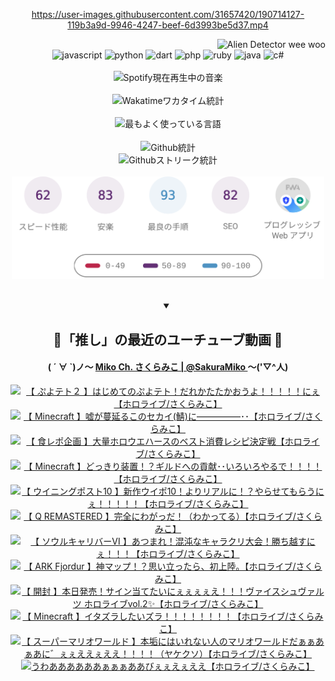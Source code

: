 <!-- START: HERO IMAGE GIF ////////// ////////// ////////// -->
<!-- <img src="@/../assets/img/gaming/ghost-of-tsushima.gif" width="100%"  alt="nellyXinwei's Hero Gif Image"/> -->
<!-- END: HERO IMAGE GIF ////////// ////////// ////////// -->

<div align="center" >  
  
<!-- START:ワンピース 第1015話「ルフィはRED ROCを使う」 -->
<https://user-images.githubusercontent.com/31657420/190714127-119b3a9d-9946-4247-beef-6d3993be5d37.mp4>
<!-- END:ワンピース 第1015話「ルフィはRED ROCを使う」 -->

<!-- START:VISITOR COUNTER -->
<div width="100%" align="right">

<img src="https://komarev.com/ghpvc/?username=nellyXinwei&label=🛸&color=grey&style=for-the-badge&labelcolor=ffffff" alt="Alien Detector wee woo"/>

</div>
<!-- END:VISITOR COUNTER -->

<!-- START: PROGRAMMING LANGUAGES -->
<!-- 色彩 Color Scheme:
#961E3A, #8A0D42, #5A0640, #4F265E, #2B355A, #3E759B, #CC4246,
#BB2649, #AD1052, #700750, #633075, #364270, #4E92C2, #FF5357
Sauce: https://www.webcreatorbox.com/inspiration/pantone-2023
-->

<img src="https://img.shields.io/badge/javascript%20-%23BB2649.svg?&style=for-the-badge&logo=javascript&logoColor=white&labelColor=961E3A" alt="javascript"/>
<img src="https://img.shields.io/badge/python%20-%23AD1052.svg?&style=for-the-badge&logo=python&logoColor=white&labelColor=8A0D42" alt="python" />
<img src="https://img.shields.io/badge/dart%20-%23700750.svg?&style=for-the-badge&logo=dart&logoColor=white&labelColor=5A0640" alt="dart"/>
<img src="https://img.shields.io/badge/php%20-%23633075.svg?&style=for-the-badge&logo=php&logoColor=white&labelColor=4F265E" alt="php"/>
<img src="https://img.shields.io/badge/ruby%20-%23364270.svg?&style=for-the-badge&logo=ruby&logoColor=white&labelColor=2B355A" alt="ruby"/>
<img src="https://img.shields.io/badge/java%20-%234E92C2.svg?&style=for-the-badge&logo=openjdk&logoColor=white&labelColor=3E759B" alt="java"/>
<img src="https://img.shields.io/badge/c%23-%23FF5357.svg?style=for-the-badge&logo=c-sharp&logoColor=white&labelColor=CC4246" alt="c#"/>  
<!-- END: PROGRAMMING LANGUAGES -->

<br>
<br>

<!-- START: MUSIC STATUS -->
  <!-- <a href="https://newojima-gsrs-20220114.vercel.app/api/now-playing?open">
    <img src="https://newojima-gsrs-20220114.vercel.app/api/now-playing" alt="Spotify現在再生中の音楽">
  </a> -->
  <img src="https://newojima-grss-20230114.vercel.app/api/spotify?border_color=transparent" alt="Spotify現在再生中の音楽" width="280px">
<!-- END: MUSIC STATUS -->

<br>
<br>

<!-- START: GITHUB STATUS -->
<!-- 色彩 Color Scheme:  #BB2649, #AD1052, #700750, #633075 -->
<img align="center" src="https://newojima-grs-20230109.vercel.app/api/wakatime?username=newojima&layout=compact&langs_count=10&locale=ja&hide_title=false&title_color=fff&hide_border=true&text_color=fff&bg_color=BB2649,BB2649,633075,633075&hide=other,css,html,bash,xml,git%20config,makefile,properties,yaml,markdown,text,json,jsx" alt="Wakatimeワカタイム統計"/>

<br>
<br>

<!-- 色彩 Color Scheme:  #633075, #364270, #4E92C2 -->
  <img align="center" src="https://newojima-grs-20230109.vercel.app/api/top-langs?username=newojima&layout=compact&text_color=fff&icon_color=fff&hide_border=true&&locale=ja&hide_title=false&title_color=fff&include_all_commits=true&card_width=445&langs_count=11&hide=c%23,powershell,shaderlab,hlsl,makefile,jupyter%20notebook,python,html,css,shell,batchfile,less,liquid,hack,scss&bg_color=4F265E,633075,4E92C2" alt="最もよく使っている言語"/>

<br>
<br>

<!-- 色彩 Color Scheme:  #4E92C2, #FF5357 -->
  <img align="center" src="https://newojima-grs-20230109.vercel.app/api?username=newojima&show_icons=true&&locale=ja&title_color=fff&text_color=fff&icon_color=fff&hide_border=true&hide_title=false&count_private=true&include_all_commits=true&card_width=495&disable_animations=true&bg_color=4E92C2,4E92C2,FF5357" alt="Github統計"/>

<br>

<img align="center" src="https://streak-stats.demolab.com?user=newojima&theme=dark&hide_border=true&locale=ja&ring=BB2649&stroke=222222&background=151515&sideLabels=BB2649&currStreakLabel=ffffff&border=BB2649&fire=FF5357&currStreakNum=ffffff&sideNums=FF5357&dates=ffffff" alt="Githubストリーク統計"/>

<br>
<br>

  <img align="center" width="500px" src="@/../assets/img/page-insights.svg" alt="Githubページの洞察"/>
  
</div>
<!-- END: GITHUB STATUS -->

<br>
<br>

<div align="center">
<details open>
  <summary>

  </summary>

  <h2 align="center">🌸「推し」の最近のユーチューブ動画 🌸</h2>
  <h4>
  ( ´ ∀ `)ノ～ 
  <a href="https://www.youtube.com/@SakuraMiko">Miko Ch. さくらみこ | @SakuraMiko
  </a>
   ～('▽^人)
  </h4>

  <!-- BEGIN YOUTUBE-CARDS -->
<a href="https://www.youtube.com/watch?v=ZZgMVtw74ew"><img src="https://ytcards.demolab.com/?id=ZZgMVtw74ew&title=%E3%80%90+%E3%81%B7%E3%82%88%E3%83%86%E3%83%88%EF%BC%92+%E3%80%91%E3%81%AF%E3%81%98%E3%82%81%E3%81%A6%E3%81%AE%E3%81%B7%E3%82%88%E3%83%86%E3%83%88%EF%BC%81%E3%81%A0%E3%82%8C%E3%81%8B%E3%81%9F%E3%81%9F%E3%81%8B%E3%81%8A%E3%81%86%E3%82%88%EF%BC%81%EF%BC%81%EF%BC%81%EF%BC%81%EF%BC%81%E3%81%AB%E3%81%87%E3%80%90%E3%83%9B%E3%83%AD%E3%83%A9%E3%82%A4%E3%83%96%2F%E3%81%95%E3%81%8F%E3%82%89%E3%81%BF%E3%81%93%E3%80%91&lang=ja&timestamp=1680682440&background_color=%230d1117&title_color=%23ffffff&stats_color=%23dedede&width=187&duration=11879" alt="【 ぷよテト２ 】はじめてのぷよテト！だれかたたかおうよ！！！！！にぇ【ホロライブ/さくらみこ】" title="【 ぷよテト２ 】はじめてのぷよテト！だれかたたかおうよ！！！！！にぇ【ホロライブ/さくらみこ】"></a>
<a href="https://www.youtube.com/watch?v=h9e9VbCVfr8"><img src="https://ytcards.demolab.com/?id=h9e9VbCVfr8&title=%E3%80%90+Minecraft+%E3%80%91%E5%98%98%E3%81%8C%E8%94%93%E5%BB%B6%E3%82%8B%E3%81%93%E3%81%AE%E3%82%BB%E3%82%AB%E3%82%A4%28%E9%AF%96%29%E3%81%AB%E2%80%95%E2%80%95%E2%80%95%E2%80%95%E2%80%95%EF%BD%A5%EF%BD%A5%E3%80%90%E3%83%9B%E3%83%AD%E3%83%A9%E3%82%A4%E3%83%96%2F%E3%81%95%E3%81%8F%E3%82%89%E3%81%BF%E3%81%93%E3%80%91&lang=ja&timestamp=1680371752&background_color=%230d1117&title_color=%23ffffff&stats_color=%23dedede&width=187&duration=18597" alt="【 Minecraft 】嘘が蔓延るこのセカイ(鯖)に―――――･･【ホロライブ/さくらみこ】" title="【 Minecraft 】嘘が蔓延るこのセカイ(鯖)に―――――･･【ホロライブ/さくらみこ】"></a>
<a href="https://www.youtube.com/watch?v=nlYUYa2INGc"><img src="https://ytcards.demolab.com/?id=nlYUYa2INGc&title=%E3%80%90+%E9%A3%9F%E3%83%AC%E3%83%9D%E4%BC%81%E7%94%BB+%E3%80%91%E5%A4%A7%E9%87%8F%E3%83%9B%E3%83%AD%E3%82%A6%E3%82%A8%E3%83%8F%E3%83%BC%E3%82%B9%E3%81%AE%E3%83%99%E3%82%B9%E3%83%88%E6%B6%88%E8%B2%BB%E3%83%AC%E3%82%B7%E3%83%94%E6%B1%BA%E5%AE%9A%E6%88%A6%E3%80%90%E3%83%9B%E3%83%AD%E3%83%A9%E3%82%A4%E3%83%96%2F%E3%81%95%E3%81%8F%E3%82%89%E3%81%BF%E3%81%93%E3%80%91&lang=ja&timestamp=1680266045&background_color=%230d1117&title_color=%23ffffff&stats_color=%23dedede&width=187&duration=4596" alt="【 食レポ企画 】大量ホロウエハースのベスト消費レシピ決定戦【ホロライブ/さくらみこ】" title="【 食レポ企画 】大量ホロウエハースのベスト消費レシピ決定戦【ホロライブ/さくらみこ】"></a>
<a href="https://www.youtube.com/watch?v=3y4pD8jgsdk"><img src="https://ytcards.demolab.com/?id=3y4pD8jgsdk&title=%E3%80%90+Minecraft+%E3%80%91%E3%81%A9%E3%81%A3%E3%81%8D%E3%82%8A%E8%A3%85%E7%BD%AE%EF%BC%81%EF%BC%9F%E3%82%AE%E3%83%AB%E3%83%89%E3%81%B8%E3%81%AE%E8%B2%A2%E7%8C%AE%EF%BD%A5%EF%BD%A5%E3%81%84%E3%82%8D%E3%81%84%E3%82%8D%E3%82%84%E3%82%8B%E3%81%A7%EF%BC%81%EF%BC%81%EF%BC%81%EF%BC%81%E3%80%90%E3%83%9B%E3%83%AD%E3%83%A9%E3%82%A4%E3%83%96%2F%E3%81%95%E3%81%8F%E3%82%89%E3%81%BF%E3%81%93%E3%80%91&lang=ja&timestamp=1680107220&background_color=%230d1117&title_color=%23ffffff&stats_color=%23dedede&width=187&duration=13675" alt="【 Minecraft 】どっきり装置！？ギルドへの貢献･･いろいろやるで！！！！【ホロライブ/さくらみこ】" title="【 Minecraft 】どっきり装置！？ギルドへの貢献･･いろいろやるで！！！！【ホロライブ/さくらみこ】"></a>
<a href="https://www.youtube.com/watch?v=z2BecBuBg38"><img src="https://ytcards.demolab.com/?id=z2BecBuBg38&title=%E3%80%90+%E3%82%A6%E3%82%A4%E3%83%8B%E3%83%B3%E3%82%B0%E3%83%9D%E3%82%B9%E3%83%8810+%E3%80%91%E6%96%B0%E4%BD%9C%E3%82%A6%E3%82%A4%E3%83%9D10%EF%BC%81%E3%82%88%E3%82%8A%E3%83%AA%E3%82%A2%E3%83%AB%E3%81%AB%EF%BC%81%EF%BC%9F%E3%82%84%E3%82%89%E3%81%9B%E3%81%A6%E3%82%82%E3%82%89%E3%81%86%E3%81%AB%E3%81%87%EF%BC%81%EF%BC%81%EF%BC%81%EF%BC%81%EF%BC%81%E3%80%90%E3%83%9B%E3%83%AD%E3%83%A9%E3%82%A4%E3%83%96%2F%E3%81%95%E3%81%8F%E3%82%89%E3%81%BF%E3%81%93%E3%80%91&lang=ja&timestamp=1680088830&background_color=%230d1117&title_color=%23ffffff&stats_color=%23dedede&width=187&duration=4163" alt="【 ウイニングポスト10 】新作ウイポ10！よりリアルに！？やらせてもらうにぇ！！！！！【ホロライブ/さくらみこ】" title="【 ウイニングポスト10 】新作ウイポ10！よりリアルに！？やらせてもらうにぇ！！！！！【ホロライブ/さくらみこ】"></a>
<a href="https://www.youtube.com/watch?v=7ezv8b_H3s8"><img src="https://ytcards.demolab.com/?id=7ezv8b_H3s8&title=%E3%80%90+Q+REMASTERED+%E3%80%91%E5%AE%8C%E5%85%A8%E3%81%AB%E3%82%8F%E3%81%8C%E3%81%A3%E3%81%A0%EF%BC%81%EF%BC%88%E3%82%8F%E3%81%8B%E3%81%A3%E3%81%A6%E3%82%8B%EF%BC%89%E3%80%90%E3%83%9B%E3%83%AD%E3%83%A9%E3%82%A4%E3%83%96%2F%E3%81%95%E3%81%8F%E3%82%89%E3%81%BF%E3%81%93%E3%80%91&lang=ja&timestamp=1680018741&background_color=%230d1117&title_color=%23ffffff&stats_color=%23dedede&width=187&duration=11930" alt="【 Q REMASTERED 】完全にわがっだ！（わかってる）【ホロライブ/さくらみこ】" title="【 Q REMASTERED 】完全にわがっだ！（わかってる）【ホロライブ/さくらみこ】"></a>
<a href="https://www.youtube.com/watch?v=xJ9yB4t8NVg"><img src="https://ytcards.demolab.com/?id=xJ9yB4t8NVg&title=%E3%80%90+%E3%82%BD%E3%82%A6%E3%83%AB%E3%82%AD%E3%83%A3%E3%83%AA%E3%83%90%E3%83%BC%E2%85%A5+%E3%80%91%E3%81%82%E3%81%A4%E3%81%BE%E3%82%8C%EF%BC%81%E6%B7%B7%E6%B2%8C%E3%81%AA%E3%82%AD%E3%83%A3%E3%83%A9%E3%82%AF%E3%83%AA%E5%A4%A7%E4%BC%9A%EF%BC%81%E5%8B%9D%E3%81%A1%E8%B6%8A%E3%81%99%E3%81%AB%E3%81%87%EF%BC%81%EF%BC%81%EF%BC%81%E3%80%90%E3%83%9B%E3%83%AD%E3%83%A9%E3%82%A4%E3%83%96%2F%E3%81%95%E3%81%8F%E3%82%89%E3%81%BF%E3%81%93%E3%80%91&lang=ja&timestamp=1679837603&background_color=%230d1117&title_color=%23ffffff&stats_color=%23dedede&width=187&duration=7816" alt="【 ソウルキャリバーⅥ 】あつまれ！混沌なキャラクリ大会！勝ち越すにぇ！！！【ホロライブ/さくらみこ】" title="【 ソウルキャリバーⅥ 】あつまれ！混沌なキャラクリ大会！勝ち越すにぇ！！！【ホロライブ/さくらみこ】"></a>
<a href="https://www.youtube.com/watch?v=9hOLpknTaYg"><img src="https://ytcards.demolab.com/?id=9hOLpknTaYg&title=%E3%80%90+ARK+Fjordur+%E3%80%91%E7%A5%9E%E3%83%9E%E3%83%83%E3%83%97%EF%BC%81%EF%BC%9F%E6%80%9D%E3%81%84%E7%AB%8B%E3%81%A3%E3%81%9F%E3%82%89%E3%80%81%E5%88%9D%E4%B8%8A%E9%99%B8%E3%80%82%E3%80%90%E3%83%9B%E3%83%AD%E3%83%A9%E3%82%A4%E3%83%96%2F%E3%81%95%E3%81%8F%E3%82%89%E3%81%BF%E3%81%93%E3%80%91&lang=ja&timestamp=1679763697&background_color=%230d1117&title_color=%23ffffff&stats_color=%23dedede&width=187&duration=16656" alt="【 ARK Fjordur 】神マップ！？思い立ったら、初上陸。【ホロライブ/さくらみこ】" title="【 ARK Fjordur 】神マップ！？思い立ったら、初上陸。【ホロライブ/さくらみこ】"></a>
<a href="https://www.youtube.com/watch?v=tUklPFMpL8Q"><img src="https://ytcards.demolab.com/?id=tUklPFMpL8Q&title=%E3%80%90+%E9%96%8B%E5%B0%81+%E3%80%91%E6%9C%AC%E6%97%A5%E7%99%BA%E5%A3%B2%EF%BC%81%E3%82%B5%E3%82%A4%E3%83%B3%E5%BD%93%E3%81%A6%E3%81%9F%E3%81%84%E3%81%AB%E3%81%87%E3%81%87%E3%81%87%E3%81%87%E3%81%88%EF%BC%81%EF%BC%81%EF%BC%81%E3%83%B4%E3%82%A1%E3%82%A4%E3%82%B9%E3%82%B7%E3%83%A5%E3%83%B4%E3%82%A1%E3%83%AB%E3%83%84+%E3%83%9B%E3%83%AD%E3%83%A9%E3%82%A4%E3%83%96vol.2%E2%9C%A8%E3%80%90%E3%83%9B%E3%83%AD%E3%83%A9%E3%82%A4%E3%83%96%2F%E3%81%95%E3%81%8F%E3%82%89%E3%81%BF%E3%81%93%E3%80%91&lang=ja&timestamp=1679664008&background_color=%230d1117&title_color=%23ffffff&stats_color=%23dedede&width=187&duration=7006" alt="【 開封 】本日発売！サイン当てたいにぇぇぇぇえ！！！ヴァイスシュヴァルツ ホロライブvol.2✨【ホロライブ/さくらみこ】" title="【 開封 】本日発売！サイン当てたいにぇぇぇぇえ！！！ヴァイスシュヴァルツ ホロライブvol.2✨【ホロライブ/さくらみこ】"></a>
<a href="https://www.youtube.com/watch?v=0L6e4o_vR9M"><img src="https://ytcards.demolab.com/?id=0L6e4o_vR9M&title=%E3%80%90+Minecraft+%E3%80%91%E3%82%A4%E3%82%BF%E3%82%BA%E3%83%A9%E3%81%97%E3%81%9F%E3%81%84%E3%82%BA%E3%83%A9%EF%BC%81%EF%BC%81%EF%BC%81%EF%BC%81%EF%BC%81%EF%BC%81%EF%BC%81%EF%BC%81%E3%80%90%E3%83%9B%E3%83%AD%E3%83%A9%E3%82%A4%E3%83%96%2F%E3%81%95%E3%81%8F%E3%82%89%E3%81%BF%E3%81%93%E3%80%91&lang=ja&timestamp=1679497705&background_color=%230d1117&title_color=%23ffffff&stats_color=%23dedede&width=187&duration=9349" alt="【 Minecraft 】イタズラしたいズラ！！！！！！！！【ホロライブ/さくらみこ】" title="【 Minecraft 】イタズラしたいズラ！！！！！！！！【ホロライブ/さくらみこ】"></a>
<a href="https://www.youtube.com/watch?v=4R3HwVvRNLo"><img src="https://ytcards.demolab.com/?id=4R3HwVvRNLo&title=%E3%80%90+%E3%82%B9%E3%83%BC%E3%83%91%E3%83%BC%E3%83%9E%E3%83%AA%E3%82%AA%E3%83%AF%E3%83%BC%E3%83%AB%E3%83%89+%E3%80%91%E6%9C%AC%E5%9E%A2%E3%81%AB%E3%81%AF%E3%81%84%E3%82%8C%E3%81%AA%E3%81%84%E4%BA%BA%E3%81%AE%E3%83%9E%E3%83%AA%E3%82%AA%E3%83%AF%E3%83%BC%E3%83%AB%E3%83%89%E3%81%A0%E3%81%81%E3%81%81%E3%81%82%E3%81%81%E3%81%82%E3%81%AB%E3%82%9B%E3%81%87%E3%81%87%E3%81%88%E3%81%88%E3%81%87%E3%81%88%E3%81%88%EF%BC%81%EF%BC%81%EF%BC%81%EF%BC%81%EF%BC%88%E3%83%A4%E3%82%B1%E3%82%AF%E3%82%BD%EF%BC%89%E3%80%90%E3%83%9B%E3%83%AD%E3%83%A9%E3%82%A4%E3%83%96%2F%E3%81%95%E3%81%8F%E3%82%89%E3%81%BF%E3%81%93%E3%80%91&lang=ja&timestamp=1679412133&background_color=%230d1117&title_color=%23ffffff&stats_color=%23dedede&width=187&duration=13454" alt="【 スーパーマリオワールド 】本垢にはいれない人のマリオワールドだぁぁあぁあに゛ぇぇええぇええ！！！！（ヤケクソ）【ホロライブ/さくらみこ】" title="【 スーパーマリオワールド 】本垢にはいれない人のマリオワールドだぁぁあぁあに゛ぇぇええぇええ！！！！（ヤケクソ）【ホロライブ/さくらみこ】"></a>
<a href="https://www.youtube.com/watch?v=y_ghMmuhvpI"><img src="https://ytcards.demolab.com/?id=y_ghMmuhvpI&title=%E3%81%86%E3%82%8F%E3%81%82%E3%81%82%E3%81%82%E3%81%82%E3%81%82%E3%81%82%E3%81%81%E3%81%81%E3%81%81%E3%81%82%E3%81%82%E3%81%B3%E3%81%87%E3%81%87%E3%81%88%E3%81%87%E3%81%88%E3%81%88%E3%80%90%E3%83%9B%E3%83%AD%E3%83%A9%E3%82%A4%E3%83%96%2F%E3%81%95%E3%81%8F%E3%82%89%E3%81%BF%E3%81%93%E3%80%91&lang=ja&timestamp=1679316370&background_color=%230d1117&title_color=%23ffffff&stats_color=%23dedede&width=187&duration=2065" alt="うわああああああぁぁぁああびぇぇえぇええ【ホロライブ/さくらみこ】" title="うわああああああぁぁぁああびぇぇえぇええ【ホロライブ/さくらみこ】"></a>
<!-- END YOUTUBE-CARDS -->

</div>
  
</details>
